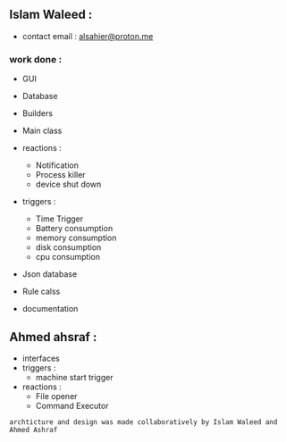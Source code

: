 ## Islam Waleed : 
- contact email : alsahier@proton.me
### work done : 
- GUI 
- Database 
- Builders
- Main class 
- reactions :
  - Notification 
  - Process killer 
  - device shut down

- triggers : 
  - Time Trigger
  - Battery consumption 
  - memory consumption
  - disk consumption
  - cpu consumption 

- Json database 
- Rule calss 
- documentation


## Ahmed ahsraf : 
- interfaces 
- triggers : 
  - machine start trigger
- reactions : 
  - File opener
  - Command Executor

```archticture and design was made collaboratively by Islam Waleed and Ahmed Ashraf```
